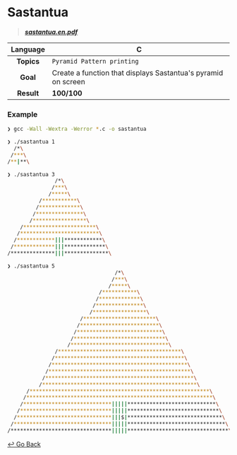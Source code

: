 # Sastantua

> **[*sastantua.en.pdf*](https://github.com/lisy0123/42/blob/master/Piscine/PDF/sastantua.en.pdf)**

| **Language** | C                                                            |
| :----------: | ------------------------------------------------------------ |
|  **Topics**  | `Pyramid Pattern printing`                                   |
|   **Goal**   | Create a function that displays Sastantua's pyramid on screen |
|  **Result**  | **100/100**                                                  |

### Example

```bash
❯ gcc -Wall -Wextra -Werror *.c -o sastantua

❯ ./sastantua 1
  /*\
 /***\
/**|**\

❯ ./sastantua 3
               /*\
              /***\
             /*****\
          /***********\
         /*************\
        /***************\
       /*****************\
    /***********************\
   /*************************\
  /************|||************\
 /*************|||*************\
/**************|||**************\

❯ ./sastantua 5
                                  /*\
                                 /***\
                                /*****\
                             /***********\
                            /*************\
                           /***************\
                          /*****************\
                       /***********************\
                      /*************************\
                     /***************************\
                    /*****************************\
                   /*******************************\
               /***************************************\
              /*****************************************\
             /*******************************************\
            /*********************************************\
           /***********************************************\
          /*************************************************\
      /*********************************************************\
     /***********************************************************\
    /****************************|||||****************************\
   /*****************************|||||*****************************\
  /******************************|||$|******************************\
 /*******************************|||||*******************************\
/********************************|||||********************************\
```



[↩️ Go Back](https://github.com/lisy0123/42/tree/master/Piscine)
